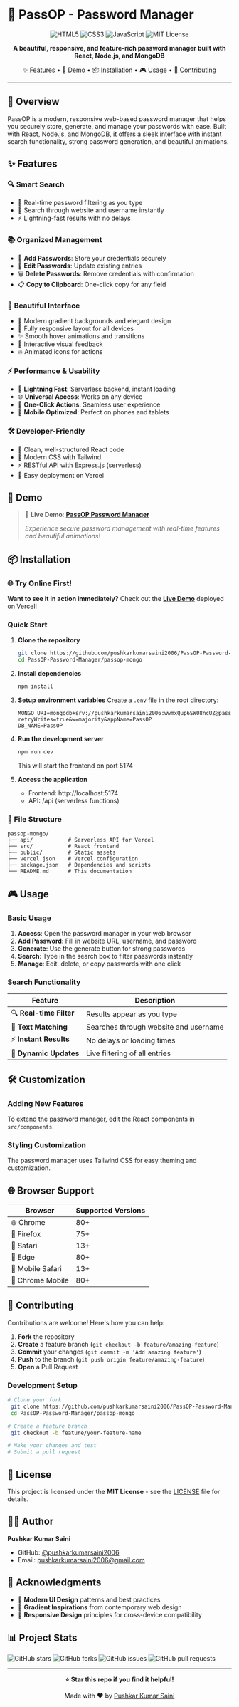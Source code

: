 # 📑 PassOP - Password Manager

<div align="center">

![HTML5](https://img.shields.io/badge/HTML5-E34F26?style=for-the-badge&logo=html5&logoColor=white)
![CSS3](https://img.shields.io/badge/CSS3-1572B6?style=for-the-badge&logo=css3&logoColor=white)
![JavaScript](https://img.shields.io/badge/JavaScript-F7DF1E?style=for-the-badge&logo=javascript&logoColor=black)
![MIT License](https://img.shields.io/badge/License-MIT-green.svg?style=for-the-badge)

**A beautiful, responsive, and feature-rich password manager built with React, Node.js, and MongoDB**

[✨ Features](#-features) • [🚀 Demo](#-demo) • [📦 Installation](#-installation) • [🎮 Usage](#-usage) • [🤝 Contributing](#-contributing)

</div>

---

## 🌟 Overview

PassOP is a modern, responsive web-based password manager that helps you securely store, generate, and manage your passwords with ease. Built with React, Node.js, and MongoDB, it offers a sleek interface with instant search functionality, strong password generation, and beautiful animations.

## ✨ Features

### 🔍 **Smart Search**
- 🔎 Real-time password filtering as you type
- 📝 Search through website and username instantly
- ⚡ Lightning-fast results with no delays

### 📚 **Organized Management**
- 🎯 **Add Passwords**: Store your credentials securely
- 📝 **Edit Passwords**: Update existing entries
- 🗑️ **Delete Passwords**: Remove credentials with confirmation
- 📋 **Copy to Clipboard**: One-click copy for any field

### 🎨 **Beautiful Interface**
- 🌈 Modern gradient backgrounds and elegant design
- 📱 Fully responsive layout for all devices
- ✨ Smooth hover animations and transitions
- 🎯 Interactive visual feedback
- 🔥 Animated icons for actions

### ⚡ **Performance & Usability**
- 🚀 **Lightning Fast**: Serverless backend, instant loading
- 🌐 **Universal Access**: Works on any device
- 🎯 **One-Click Actions**: Seamless user experience
- 📱 **Mobile Optimized**: Perfect on phones and tablets

### 🛠️ **Developer-Friendly**
- 📝 Clean, well-structured React code
- 🎨 Modern CSS with Tailwind
- ⚡ RESTful API with Express.js (serverless)
- 🔧 Easy deployment on Vercel

## 🚀 Demo

> **🌟 Live Demo**: [**PassOP Password Manager**](https://passop-password-manager.vercel.app/)
> 
> *Experience secure password management with real-time features and beautiful animations!*

## 📦 Installation

### 🌐 Try Online First!
**Want to see it in action immediately?** Check out the [**Live Demo**](https://passop-password-manager.vercel.app/) deployed on Vercel!

### Quick Start

1. **Clone the repository**
   ```bash
   git clone https://github.com/pushkarkumarsaini2006/PassOP-Password-Manager.git
   cd PassOP-Password-Manager/passop-mongo
   ```

2. **Install dependencies**
   ```bash
   npm install
   ```

3. **Setup environment variables**
   Create a `.env` file in the root directory:
   ```env
   MONGO_URI=mongodb+srv://pushkarkumarsaini2006:wwmxQup6SW08ncUZ@passop.isxpzze.mongodb.net/?retryWrites=true&w=majority&appName=PassOP
   DB_NAME=PassOP
   ```

4. **Run the development server**
   ```bash
   npm run dev
   ```
   This will start the frontend on port 5174

5. **Access the application**
   - Frontend: http://localhost:5174
   - API: /api (serverless functions)

### 📁 File Structure
```
passop-mongo/
├── api/           # Serverless API for Vercel
├── src/           # React frontend
├── public/        # Static assets
├── vercel.json    # Vercel configuration
├── package.json   # Dependencies and scripts
└── README.md      # This documentation
```

## 🎮 Usage

### Basic Usage

1. **Access**: Open the password manager in your web browser
2. **Add Password**: Fill in website URL, username, and password
3. **Generate**: Use the generate button for strong passwords
4. **Search**: Type in the search box to filter passwords instantly
5. **Manage**: Edit, delete, or copy passwords with one click

### Search Functionality

| Feature | Description |
|---------|-------------|
| 🔍 **Real-time Filter** | Results appear as you type |
| 📝 **Text Matching** | Searches through website and username |
| ⚡ **Instant Results** | No delays or loading times |
| 🔄 **Dynamic Updates** | Live filtering of all entries |

## 🛠️ Customization

### Adding New Features

To extend the password manager, edit the React components in `src/components`.

### Styling Customization

The password manager uses Tailwind CSS for easy theming and customization.

## 🌐 Browser Support

| Browser | Supported Versions |
|---------|-------------------|
| 🌐 Chrome | 80+ |
| 🦊 Firefox | 75+ |
| 🧭 Safari | 13+ |
| 📘 Edge | 80+ |
| 📱 Mobile Safari | 13+ |
| 📱 Chrome Mobile | 80+ |

## 🤝 Contributing

Contributions are welcome! Here's how you can help:

1. **Fork** the repository
2. **Create** a feature branch (`git checkout -b feature/amazing-feature`)
3. **Commit** your changes (`git commit -m 'Add amazing feature'`)
4. **Push** to the branch (`git push origin feature/amazing-feature`)
5. **Open** a Pull Request

### Development Setup

```bash
# Clone your fork
 git clone https://github.com/pushkarkumarsaini2006/PassOP-Password-Manager.git
 cd PassOP-Password-Manager/passop-mongo

# Create a feature branch
 git checkout -b feature/your-feature-name

# Make your changes and test
# Submit a pull request
```

## 📝 License

This project is licensed under the **MIT License** - see the [LICENSE](LICENSE) file for details.

## 👨‍💻 Author

**Pushkar Kumar Saini**
- GitHub: [@pushkarkumarsaini2006](https://github.com/pushkarkumarsaini2006)
- Email: pushkarkumarsaini2006@gmail.com

## 🙏 Acknowledgments

- 🎨 **Modern UI Design** patterns and best practices
- 🌈 **Gradient Inspirations** from contemporary web design
- 📱 **Responsive Design** principles for cross-device compatibility

## 📊 Project Stats

![GitHub stars](https://img.shields.io/github/stars/pushkarkumarsaini2006/PassOP-Password-Manager?style=social)
![GitHub forks](https://img.shields.io/github/forks/pushkarkumarsaini2006/PassOP-Password-Manager?style=social)
![GitHub issues](https://img.shields.io/github/issues/pushkarkumarsaini2006/PassOP-Password-Manager)
![GitHub pull requests](https://img.shields.io/github/issues-pr/pushkarkumarsaini2006/PassOP-Password-Manager)

---

<div align="center">

**⭐ Star this repo if you find it helpful!**

Made with ❤️ by [Pushkar Kumar Saini](https://github.com/pushkarkumarsaini2006)

</div>
